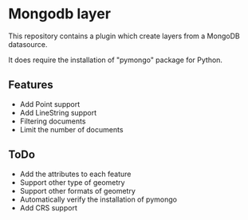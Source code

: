 # Mongodb layer

This repository contains a plugin which create layers from a MongoDB datasource.

It does require the installation of "pymongo" package for Python.

## Features
- Add Point support
- Add LineString support
- Filtering documents
- Limit the number of documents

## ToDo
- Add the attributes to each feature
- Support other type of geometry
- Support other formats of geometry
- Automatically verify the installation of pymongo
- Add CRS support

